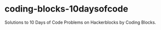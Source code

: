 # coding-blocks-10daysofcode

Solutions to 10 Days of Code Problems on Hackerblocks by Coding Blocks.
